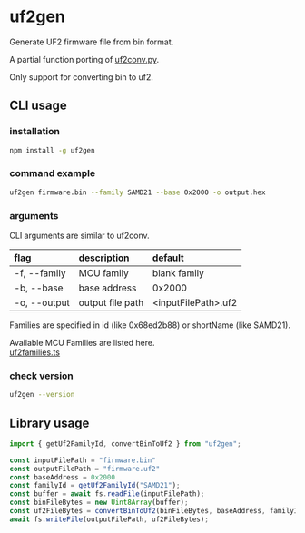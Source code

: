# uf2gen

Generate UF2 firmware file from bin format.

A partial function porting of [uf2conv.py](https://github.com/microsoft/uf2/blob/master/utils/uf2conv.py).

Only support for converting bin to uf2.

## CLI usage

### installation

```sh
npm install -g uf2gen
```

### command example
```sh
uf2gen firmware.bin --family SAMD21 --base 0x2000 -o output.hex
```

### arguments

CLI arguments are similar to uf2conv.

|flag|description|default
|:--|:--|:--|
|-f, --family | MCU family | blank family |
|-b, --base | base address | 0x2000 |
|-o, --output | output file path | \<inputFilePath\>.uf2

Families are specified in id (like 0x68ed2b88) or shortName (like SAMD21). 

Available MCU Families are listed here.  
[uf2families.ts](https://github.com/yahiro07/uf2gen/blob/main/src/uf2families.ts)

### check version
```sh
uf2gen --version
```

## Library usage

```ts
import { getUf2FamilyId, convertBinToUf2 } from "uf2gen";

const inputFilePath = "firmware.bin"
const outputFilePath = "firmware.uf2"
const baseAddress = 0x2000
const familyId = getUf2FamilyId("SAMD21");
const buffer = await fs.readFile(inputFilePath);
const binFileBytes = new Uint8Array(buffer);
const uf2FileBytes = convertBinToUf2(binFileBytes, baseAddress, familyId);
await fs.writeFile(outputFilePath, uf2FileBytes);

```

